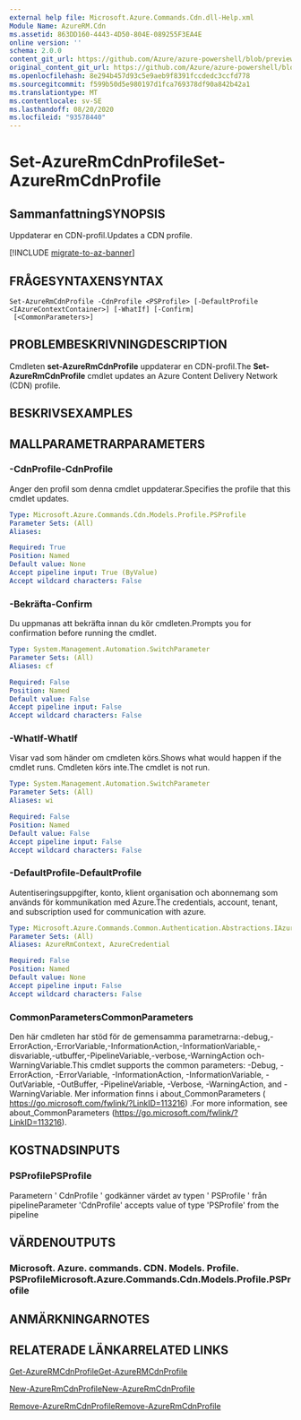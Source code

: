 ```yaml
---
external help file: Microsoft.Azure.Commands.Cdn.dll-Help.xml
Module Name: AzureRM.Cdn
ms.assetid: 863DD160-4443-4D50-804E-089255F3EA4E
online version: ''
schema: 2.0.0
content_git_url: https://github.com/Azure/azure-powershell/blob/preview/src/ResourceManager/Cdn/Commands.Cdn/help/Set-AzureRmCdnProfile.md
original_content_git_url: https://github.com/Azure/azure-powershell/blob/preview/src/ResourceManager/Cdn/Commands.Cdn/help/Set-AzureRmCdnProfile.md
ms.openlocfilehash: 8e294b457d93c5e9aeb9f8391fccdedc3ccfd778
ms.sourcegitcommit: f599b50d5e980197d1fca769378df90a842b42a1
ms.translationtype: MT
ms.contentlocale: sv-SE
ms.lasthandoff: 08/20/2020
ms.locfileid: "93578440"
---
```

# <span data-ttu-id="c9396-101">Set-AzureRmCdnProfile</span><span class="sxs-lookup"><span data-stu-id="c9396-101">Set-AzureRmCdnProfile</span></span>

## <span data-ttu-id="c9396-102">Sammanfattning</span><span class="sxs-lookup"><span data-stu-id="c9396-102">SYNOPSIS</span></span>
<span data-ttu-id="c9396-103">Uppdaterar en CDN-profil.</span><span class="sxs-lookup"><span data-stu-id="c9396-103">Updates a CDN profile.</span></span>

[!INCLUDE [migrate-to-az-banner](../../includes/migrate-to-az-banner.md)]

## <span data-ttu-id="c9396-104">FRÅGESYNTAXEN</span><span class="sxs-lookup"><span data-stu-id="c9396-104">SYNTAX</span></span>

```
Set-AzureRmCdnProfile -CdnProfile <PSProfile> [-DefaultProfile <IAzureContextContainer>] [-WhatIf] [-Confirm]
 [<CommonParameters>]
```

## <span data-ttu-id="c9396-105">PROBLEMBESKRIVNING</span><span class="sxs-lookup"><span data-stu-id="c9396-105">DESCRIPTION</span></span>
<span data-ttu-id="c9396-106">Cmdleten **set-AzureRmCdnProfile** uppdaterar en CDN-profil.</span><span class="sxs-lookup"><span data-stu-id="c9396-106">The **Set-AzureRmCdnProfile** cmdlet updates an Azure Content Delivery Network (CDN) profile.</span></span>

## <span data-ttu-id="c9396-107">BESKRIVS</span><span class="sxs-lookup"><span data-stu-id="c9396-107">EXAMPLES</span></span>

## <span data-ttu-id="c9396-108">MALLPARAMETRAR</span><span class="sxs-lookup"><span data-stu-id="c9396-108">PARAMETERS</span></span>

### <span data-ttu-id="c9396-109">-CdnProfile</span><span class="sxs-lookup"><span data-stu-id="c9396-109">-CdnProfile</span></span>
<span data-ttu-id="c9396-110">Anger den profil som denna cmdlet uppdaterar.</span><span class="sxs-lookup"><span data-stu-id="c9396-110">Specifies the profile that this cmdlet updates.</span></span>

```yaml
Type: Microsoft.Azure.Commands.Cdn.Models.Profile.PSProfile
Parameter Sets: (All)
Aliases: 

Required: True
Position: Named
Default value: None
Accept pipeline input: True (ByValue)
Accept wildcard characters: False
```

### <span data-ttu-id="c9396-111">-Bekräfta</span><span class="sxs-lookup"><span data-stu-id="c9396-111">-Confirm</span></span>
<span data-ttu-id="c9396-112">Du uppmanas att bekräfta innan du kör cmdleten.</span><span class="sxs-lookup"><span data-stu-id="c9396-112">Prompts you for confirmation before running the cmdlet.</span></span>

```yaml
Type: System.Management.Automation.SwitchParameter
Parameter Sets: (All)
Aliases: cf

Required: False
Position: Named
Default value: False
Accept pipeline input: False
Accept wildcard characters: False
```

### <span data-ttu-id="c9396-113">-WhatIf</span><span class="sxs-lookup"><span data-stu-id="c9396-113">-WhatIf</span></span>
<span data-ttu-id="c9396-114">Visar vad som händer om cmdleten körs.</span><span class="sxs-lookup"><span data-stu-id="c9396-114">Shows what would happen if the cmdlet runs.</span></span>
<span data-ttu-id="c9396-115">Cmdleten körs inte.</span><span class="sxs-lookup"><span data-stu-id="c9396-115">The cmdlet is not run.</span></span>

```yaml
Type: System.Management.Automation.SwitchParameter
Parameter Sets: (All)
Aliases: wi

Required: False
Position: Named
Default value: False
Accept pipeline input: False
Accept wildcard characters: False
```

### <span data-ttu-id="c9396-116">-DefaultProfile</span><span class="sxs-lookup"><span data-stu-id="c9396-116">-DefaultProfile</span></span>
<span data-ttu-id="c9396-117">Autentiseringsuppgifter, konto, klient organisation och abonnemang som används för kommunikation med Azure.</span><span class="sxs-lookup"><span data-stu-id="c9396-117">The credentials, account, tenant, and subscription used for communication with azure.</span></span>

```yaml
Type: Microsoft.Azure.Commands.Common.Authentication.Abstractions.IAzureContextContainer
Parameter Sets: (All)
Aliases: AzureRmContext, AzureCredential

Required: False
Position: Named
Default value: None
Accept pipeline input: False
Accept wildcard characters: False
```

### <span data-ttu-id="c9396-118">CommonParameters</span><span class="sxs-lookup"><span data-stu-id="c9396-118">CommonParameters</span></span>
<span data-ttu-id="c9396-119">Den här cmdleten har stöd för de gemensamma parametrarna:-debug,-ErrorAction,-ErrorVariable,-InformationAction,-InformationVariable,-disvariable,-utbuffer,-PipelineVariable,-verbose,-WarningAction och-WarningVariable.</span><span class="sxs-lookup"><span data-stu-id="c9396-119">This cmdlet supports the common parameters: -Debug, -ErrorAction, -ErrorVariable, -InformationAction, -InformationVariable, -OutVariable, -OutBuffer, -PipelineVariable, -Verbose, -WarningAction, and -WarningVariable.</span></span> <span data-ttu-id="c9396-120">Mer information finns i about_CommonParameters ( https://go.microsoft.com/fwlink/?LinkID=113216) .</span><span class="sxs-lookup"><span data-stu-id="c9396-120">For more information, see about_CommonParameters (https://go.microsoft.com/fwlink/?LinkID=113216).</span></span>

## <span data-ttu-id="c9396-121">KOSTNADS</span><span class="sxs-lookup"><span data-stu-id="c9396-121">INPUTS</span></span>

### <span data-ttu-id="c9396-122">PSProfile</span><span class="sxs-lookup"><span data-stu-id="c9396-122">PSProfile</span></span>
<span data-ttu-id="c9396-123">Parametern ' CdnProfile ' godkänner värdet av typen ' PSProfile ' från pipeline</span><span class="sxs-lookup"><span data-stu-id="c9396-123">Parameter 'CdnProfile' accepts value of type 'PSProfile' from the pipeline</span></span>

## <span data-ttu-id="c9396-124">VÄRDEN</span><span class="sxs-lookup"><span data-stu-id="c9396-124">OUTPUTS</span></span>

### <span data-ttu-id="c9396-125">Microsoft. Azure. commands. CDN. Models. Profile. PSProfile</span><span class="sxs-lookup"><span data-stu-id="c9396-125">Microsoft.Azure.Commands.Cdn.Models.Profile.PSProfile</span></span>

## <span data-ttu-id="c9396-126">ANMÄRKNINGAR</span><span class="sxs-lookup"><span data-stu-id="c9396-126">NOTES</span></span>

## <span data-ttu-id="c9396-127">RELATERADE LÄNKAR</span><span class="sxs-lookup"><span data-stu-id="c9396-127">RELATED LINKS</span></span>

[<span data-ttu-id="c9396-128">Get-AzureRMCdnProfile</span><span class="sxs-lookup"><span data-stu-id="c9396-128">Get-AzureRMCdnProfile</span></span>](./Get-AzureRMCdnProfile.md)

[<span data-ttu-id="c9396-129">New-AzureRmCdnProfile</span><span class="sxs-lookup"><span data-stu-id="c9396-129">New-AzureRmCdnProfile</span></span>](./New-AzureRmCdnProfile.md)

[<span data-ttu-id="c9396-130">Remove-AzureRmCdnProfile</span><span class="sxs-lookup"><span data-stu-id="c9396-130">Remove-AzureRmCdnProfile</span></span>](./Remove-AzureRmCdnProfile.md)


